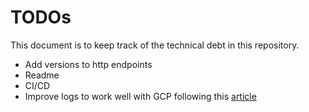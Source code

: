 # TODOs

This document is to keep track of the technical debt in this repository.

- Add versions to http endpoints
- Readme
- CI/CD
- Improve logs to work well with GCP following this [article](https://cloud.google.com/trace/docs/setup/nodejs-ot)
